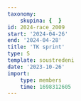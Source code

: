 ```yaml
---
taxonomy:
    skupina: {  }
id: 2024-race_2009
start: '2024-04-26'
end: '2024-04-28'
title: 'TK sprint'
type: S
template: soustredeni
date: '2023-10-26'
import:
    type: members
    time: 1698312605
---
```


